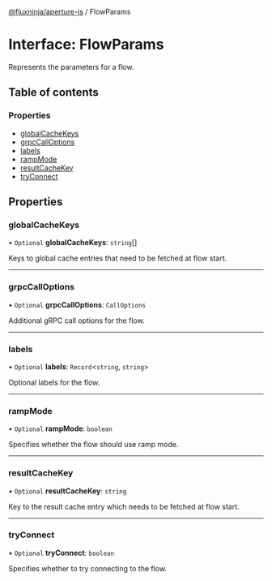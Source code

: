 [@fluxninja/aperture-js](../README.md) / FlowParams

# Interface: FlowParams

Represents the parameters for a flow.

## Table of contents

### Properties

- [globalCacheKeys](FlowParams.md#globalcachekeys)
- [grpcCallOptions](FlowParams.md#grpccalloptions)
- [labels](FlowParams.md#labels)
- [rampMode](FlowParams.md#rampmode)
- [resultCacheKey](FlowParams.md#resultcachekey)
- [tryConnect](FlowParams.md#tryconnect)

## Properties

### globalCacheKeys

• `Optional` **globalCacheKeys**: `string`[]

Keys to global cache entries that need to be fetched at flow start.

___

### grpcCallOptions

• `Optional` **grpcCallOptions**: `CallOptions`

Additional gRPC call options for the flow.

___

### labels

• `Optional` **labels**: `Record`\<`string`, `string`\>

Optional labels for the flow.

___

### rampMode

• `Optional` **rampMode**: `boolean`

Specifies whether the flow should use ramp mode.

___

### resultCacheKey

• `Optional` **resultCacheKey**: `string`

Key to the result cache entry which needs to be fetched at flow start.

___

### tryConnect

• `Optional` **tryConnect**: `boolean`

Specifies whether to try connecting to the flow.
